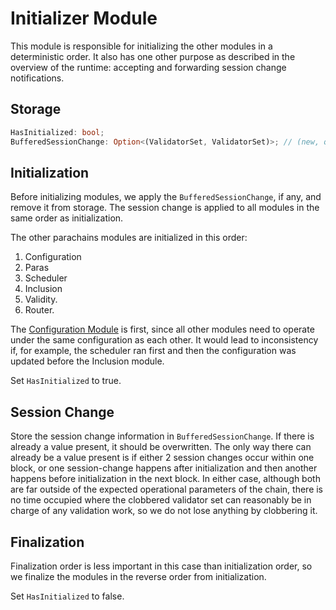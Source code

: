 # Initializer Module

This module is responsible for initializing the other modules in a deterministic order. It also has one other purpose as described in the overview of the runtime: accepting and forwarding session change notifications.

## Storage

```rust
HasInitialized: bool;
BufferedSessionChange: Option<(ValidatorSet, ValidatorSet)>; // (new, queued)
```

## Initialization

Before initializing modules, we apply the `BufferedSessionChange`, if any, and remove it from storage. The session change is applied to all modules in the same order as initialization.

The other parachains modules are initialized in this order:

1. Configuration
1. Paras
1. Scheduler
1. Inclusion
1. Validity.
1. Router.

The [Configuration Module](configuration.md) is first, since all other modules need to operate under the same configuration as each other. It would lead to inconsistency if, for example, the scheduler ran first and then the configuration was updated before the Inclusion module.

Set `HasInitialized` to true.

## Session Change

Store the session change information in `BufferedSessionChange`. If there is already a value present, it should be overwritten. The only way there can already be a value present is if either 2 session changes occur within one block, or one session-change happens after initialization and then another happens before initialization in the next block. In either case, although both are far outside of the expected operational parameters of the chain, there is no time occupied where the clobbered validator set can reasonably be in charge of any validation work, so we do not lose anything by clobbering it.

## Finalization

Finalization order is less important in this case than initialization order, so we finalize the modules in the reverse order from initialization.

Set `HasInitialized` to false.
